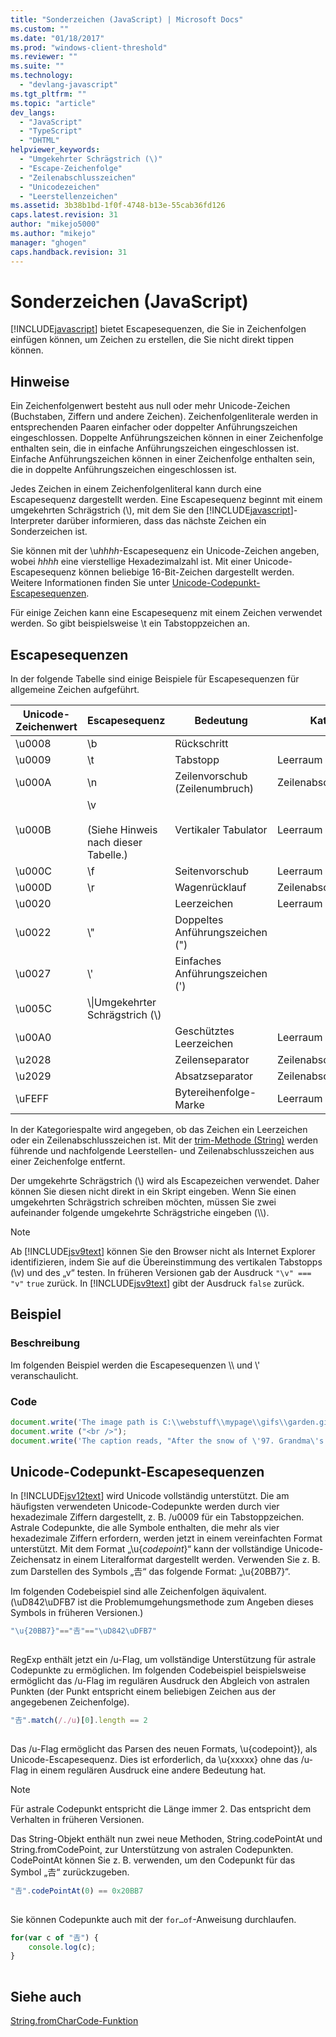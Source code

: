 ```yaml
---
title: "Sonderzeichen (JavaScript) | Microsoft Docs"
ms.custom: ""
ms.date: "01/18/2017"
ms.prod: "windows-client-threshold"
ms.reviewer: ""
ms.suite: ""
ms.technology: 
  - "devlang-javascript"
ms.tgt_pltfrm: ""
ms.topic: "article"
dev_langs: 
  - "JavaScript"
  - "TypeScript"
  - "DHTML"
helpviewer_keywords: 
  - "Umgekehrter Schrägstrich (\)"
  - "Escape-Zeichenfolge"
  - "Zeilenabschlusszeichen"
  - "Unicodezeichen"
  - "Leerstellenzeichen"
ms.assetid: 3b38b1bd-1f0f-4748-b13e-55cab36fd126
caps.latest.revision: 31
author: "mikejo5000"
ms.author: "mikejo"
manager: "ghogen"
caps.handback.revision: 31
---
```

# Sonderzeichen (JavaScript)
[!INCLUDE[javascript](../../javascript/includes/javascript-md.md)] bietet Escapesequenzen, die Sie in Zeichenfolgen einfügen können, um Zeichen zu erstellen, die Sie nicht direkt tippen können.  
  
## Hinweise  
 Ein Zeichenfolgenwert besteht aus null oder mehr Unicode\-Zeichen \(Buchstaben, Ziffern und andere Zeichen\).  Zeichenfolgenliterale werden in entsprechenden Paaren einfacher oder doppelter Anführungszeichen eingeschlossen.  Doppelte Anführungszeichen können in einer Zeichenfolge enthalten sein, die in einfache Anführungszeichen eingeschlossen ist.  Einfache Anführungszeichen können in einer Zeichenfolge enthalten sein, die in doppelte Anführungszeichen eingeschlossen ist.  
  
 Jedes Zeichen in einem Zeichenfolgenliteral kann durch eine Escapesequenz dargestellt werden.  Eine Escapesequenz beginnt mit einem umgekehrten Schrägstrich \(\\\), mit dem Sie den [!INCLUDE[javascript](../../javascript/includes/javascript-md.md)]\-Interpreter darüber informieren, dass das nächste Zeichen ein Sonderzeichen ist.  
  
 Sie können mit der \\u*hhhh*\-Escapesequenz ein Unicode\-Zeichen angeben, wobei *hhhh* eine vierstellige Hexadezimalzahl ist.  Mit einer Unicode\-Escapesequenz können beliebige 16\-Bit\-Zeichen dargestellt werden.  Weitere Informationen finden Sie unter [Unicode-Codepunkt-Escapesequenzen](#CodePoint).  
  
 Für einige Zeichen kann eine Escapesequenz mit einem Zeichen verwendet werden.  So gibt beispielsweise \\t ein Tabstoppzeichen an.  
  
## Escapesequenzen  
 In der folgende Tabelle sind einige Beispiele für Escapesequenzen für allgemeine Zeichen aufgeführt.  
  
|Unicode\-Zeichenwert|Escapesequenz|Bedeutung|Kategorie|  
|--------------------------|-------------------|---------------|---------------|  
|\\u0008|\\b|Rückschritt||  
|\\u0009|\\t|Tabstopp|Leerraum|  
|\\u000A|\\n|Zeilenvorschub \(Zeilenumbruch\)|Zeilenabschlusszeichen|  
|\\u000B|\\v<br /><br /> \(Siehe Hinweis nach dieser Tabelle.\)|Vertikaler Tabulator|Leerraum|  
|\\u000C|\\f|Seitenvorschub|Leerraum|  
|\\u000D|\\r|Wagenrücklauf|Zeilenabschlusszeichen|  
|\\u0020||Leerzeichen|Leerraum|  
|\\u0022|\\"|Doppeltes Anführungszeichen \("\)||  
|\\u0027|\\'|Einfaches Anführungszeichen \('\)||  
|\\u005C|\\\\|Umgekehrter Schrägstrich \(\\\)||  
|\\u00A0||Geschütztes Leerzeichen|Leerraum|  
|\\u2028||Zeilenseparator|Zeilenabschlusszeichen|  
|\\u2029||Absatzseparator|Zeilenabschlusszeichen|  
|\\uFEFF||Bytereihenfolge\-Marke|Leerraum|  
  
 In der Kategoriespalte wird angegeben, ob das Zeichen ein Leerzeichen oder ein Zeilenabschlusszeichen ist.  Mit der [trim\-Methode \(String\)](../../javascript/reference/trim-method-string-javascript.md) werden führende und nachfolgende Leerstellen\- und Zeilenabschlusszeichen aus einer Zeichenfolge entfernt.  
  
 Der umgekehrte Schrägstrich \(\\\) wird als Escapezeichen verwendet.  Daher können Sie diesen nicht direkt in ein Skript eingeben.  Wenn Sie einen umgekehrten Schrägstrich schreiben möchten, müssen Sie zwei aufeinander folgende umgekehrte Schrägstriche eingeben \(\\\\\).  
  
> [!NOTE]
>  Ab [!INCLUDE[jsv9text](../../javascript/includes/jsv9text-md.md)] können Sie den Browser nicht als Internet Explorer identifizieren, indem Sie auf die Übereinstimmung des vertikalen Tabstopps \(\\v\) und des „v“ testen.  In früheren Versionen gab der Ausdruck `"\v" === "v"` `true` zurück.  In [!INCLUDE[jsv9text](../../javascript/includes/jsv9text-md.md)] gibt der Ausdruck `false` zurück.  
  
## Beispiel  
  
### Beschreibung  
 Im folgenden Beispiel werden die Escapesequenzen \\\\ und \\' veranschaulicht.  
  
### Code  
  
```javascript  
document.write('The image path is C:\\webstuff\\mypage\\gifs\\garden.gif.');  
document.write ("<br />");  
document.write('The caption reads, "After the snow of \'97. Grandma\'s house is covered."');  
```  
  
<a name="CodePoint"></a>   
## Unicode\-Codepunkt\-Escapesequenzen  
 In [!INCLUDE[jsv12text](../../javascript/includes/jsv12text-md.md)] wird Unicode vollständig unterstützt.  Die am häufigsten verwendeten Unicode\-Codepunkte werden durch vier hexadezimale Ziffern dargestellt, z. B. \/u0009 für ein Tabstoppzeichen.  Astrale Codepunkte, die alle Symbole enthalten, die mehr als vier hexadezimale Ziffern erfordern, werden jetzt in einem vereinfachten Format unterstützt.  Mit dem Format „\\u{*codepoint*}“ kann der vollständige Unicode\-Zeichensatz in einem Literalformat dargestellt werden.  Verwenden Sie z. B. zum Darstellen des Symbols „𠮷“ das folgende Format: „\\u{20BB7}“.  
  
 Im folgenden Codebeispiel sind alle Zeichenfolgen äquivalent.  \(\\uD842\\uDFB7 ist die Problemumgehungsmethode zum Angeben dieses Symbols in früheren Versionen.\)  
  
```javascript  
"\u{20BB7}"=="𠮷"=="\uD842\uDFB7"  
  
```  
  
 RegExp enthält jetzt ein \/u\-Flag, um vollständige Unterstützung für astrale Codepunkte zu ermöglichen.  Im folgenden Codebeispiel beispielsweise ermöglicht das \/u\-Flag im regulären Ausdruck den Abgleich von astralen Punkten \(der Punkt entspricht einem beliebigen Zeichen aus der angegebenen Zeichenfolge\).  
  
```javascript  
"𠮷".match(/./u)[0].length == 2  
  
```  
  
 Das \/u\-Flag ermöglicht das Parsen des neuen Formats, \\u{codepoint}\), als Unicode\-Escapesequenz.  Dies ist erforderlich, da \\u{xxxxx} ohne das \/u\-Flag in einem regulären Ausdruck eine andere Bedeutung hat.  
  
> [!NOTE]
>  Für astrale Codepunkt entspricht die Länge immer 2.  Das entspricht dem Verhalten in früheren Versionen.  
  
 Das String\-Objekt enthält nun zwei neue Methoden, String.codePointAt und String.fromCodePoint, zur Unterstützung von astralen Codepunkten.  CodePointAt können Sie z. B. verwenden, um den Codepunkt für das Symbol „𠮷“ zurückzugeben.  
  
```javascript  
"𠮷".codePointAt(0) == 0x20BB7  
  
```  
  
 Sie können Codepunkte auch mit der `for…of`\-Anweisung durchlaufen.  
  
```javascript  
for(var c of "𠮷") {  
    console.log(c);  
}  
  
```  
  
## Siehe auch  
 [String.fromCharCode\-Funktion](../../javascript/reference/string-fromcharcode-function-javascript.md)
